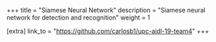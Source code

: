 +++
title = "Siamese Neural Network"
description = "Siamese neural network for detection and recognition"
weight = 1

[extra]
link_to = "https://github.com/carlosb1/upc-aidl-19-team4"
+++